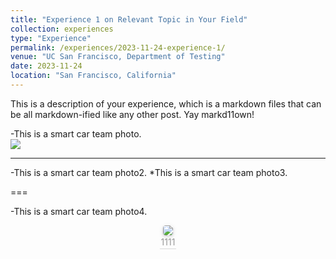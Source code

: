 ```yaml
---
title: "Experience 1 on Relevant Topic in Your Field"
collection: experiences
type: "Experience"
permalink: /experiences/2023-11-24-experience-1/
venue: "UC San Francisco, Department of Testing"
date: 2023-11-24
location: "San Francisco, California"
---
```


This is a description of your experience, which is a markdown files that can be all markdown-ified like any other post. Yay markd11own!

-This is a smart car team photo.
<br/><img src='/images/500x300.png'>

---

-This is a smart car team photo2.
*This is a smart car team photo3.

===

-This is a smart car team photo4.
<center>
    <img style="border-radius: 0.3125em;
    box-shadow: 0 2px 4px 0 rgba(34,36,38,.12),0 2px 10px 0 rgba(34,36,38,.08);" 
    src="/images/Smart-car-team-photo.png">
    <br>
    <div style="color:orange; border-bottom: 1px solid #d9d9d9;
    display: inline-block;
    color: #999;
    padding: 2px;">1111</div>
</center>
